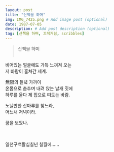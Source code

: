 ```yaml
---
layout: post
title: "산책을 하며"
img: IMG_7425.png # Add image post (optional)
date: 1987-07-05
description: # Add post description (optional)
tag: [산책을 하며, 끄적거림, scribbles]
---
```

> 산책을 하며
<br/><br/>

비어있는 얼굴에도 가득 느껴져 오는<br/>
저 바람이 훔쳐간 세계.
   
無限의 들녘 가까이<br/>
온몸으로 춤추며 내려 앉는 날개 짓에<br/>
하루를 울다 제 집으로 떠도는 바람.
   
노닐만한 산마루를 찾느라,<br/>
어느새 저녁이라.

꿈을 보았나.
<br/><br/><br/>   
   
   
일천구백팔십칠년 칠월에……
